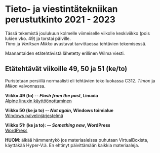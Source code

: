 # Tieto- ja viestintätekniikan perustutkinto 2021 - 2023  

Tässä tekemistä joulukuun kolmelle viimeiselle viikolle keskiviikko (pois lukien vko. 49) ja torstai päiville.  
*Timo* ja *Variksen Mikko* avustavat tarvittaessa tehtävien tekemisessä. 

Maanantaiden etätehtävistä lähetetty erillinen Wilma viesti.  

## Etätehtävät viikoille 49, 50 ja 51 (ke/to)  

Puristetaan persiillä normaalisti eli tehtävien teko luokassa C312. *Timon* ja *Mikon* valvonnassa.  

**Viikko 49 (to) -- *Flash from the past*, Linuxia**       
[Alpine linuxin käyttöönottaminen](https://docs.google.com/document/d/1QPfA51V5kP8qNOOa-pCyENvB5rcz0s1VXimgbPAwvWs/edit?usp=sharing)    

**Viikko 50 (ke ja to) --  *Not again*, Windows toimialue**    
[Windows palvelinjärjestelmä](https://docs.google.com/document/d/1kKu6tAWiPSjHrZU_fhlexltQf6fl9vUDuee8r0JdIW4/edit?usp=sharing)

**Viikko 51: (ke ja to): --  *Something new*, WordPress**  
[WordPress](https://docs.google.com/document/d/1Ek376JzUAHlebna3h6Vg38AIMy-9ktN2yR2aBjmkcS8/edit?usp=sharing)  

**HUOM**: älkää hämmentykö jos materiaaleissa puhutaan VirtualBoxista, käyttäkää Hyper-V:ä. En ehtinyt päivittämään kaikkia materiaaleja.  

